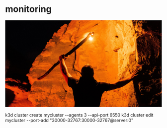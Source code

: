 # monitoring

![Photo by Bobby Stevenson on Unsplash](readme-pic.jpg)

k3d cluster create mycluster --agents 3 --api-port 6550
k3d cluster edit mycluster --port-add "30000-32767:30000-32767@server:0"